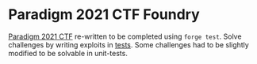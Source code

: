 # Paradigm 2021 CTF Foundry
[Paradigm 2021 CTF](https://github.com/paradigmxyz/paradigm-ctf-2021) re-written to be completed using `forge test`.
Solve challenges by writing exploits in [tests](./test).
Some challenges had to be slightly modified to be solvable in unit-tests.